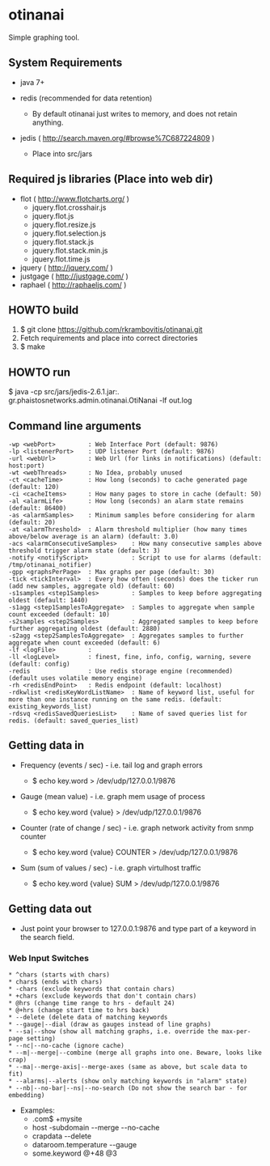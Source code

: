 # otinanai #
Simple graphing tool.

## System Requirements ##
+ java 7+

+ redis (recommended for data retention)
    * By default otinanai just writes to memory, and does not retain anything.

+ jedis ( http://search.maven.org/#browse%7C687224809 )
    * Place into src/jars

## Required js libraries (Place into web dir) ##
+ flot ( http://www.flotcharts.org/ )
    * jquery.flot.crosshair.js
    * jquery.flot.js
    * jquery.flot.resize.js
    * jquery.flot.selection.js
    * jquery.flot.stack.js
    * jquery.flot.stack.min.js
    * jquery.flot.time.js
+ jquery ( http://jquery.com/ )
+ justgage ( http://justgage.com/ )
+ raphael ( http://raphaeljs.com/ )

## HOWTO build ##
1. $ git clone https://github.com/rkrambovitis/otinanai.git
2. Fetch requirements and place into correct directories
3. $ make

## HOWTO run ##
$ java -cp src/jars/jedis-2.6.1.jar:. gr.phaistosnetworks.admin.otinanai.OtiNanai -lf out.log

## Command line arguments ##
	-wp <webPort>         : Web Interface Port (default: 9876)
	-lp <listenerPort>    : UDP listener Port (default: 9876)
	-url <webUrl>         : Web Url (for links in notifications) (default: host:port)
	-wt <webThreads>      : No Idea, probably unused
	-ct <cacheTime>       : How long (seconds) to cache generated page (default: 120)
	-ci <cacheItems>      : How many pages to store in cache (default: 50)
	-al <alarmLife>       : How long (seconds) an alarm state remains (default: 86400)
	-as <alarmSamples>    : Minimum samples before considering for alarm (default: 20)
	-at <alarmThreshold>  : Alarm threshold multiplier (how many times above/below average is an alarm) (default: 3.0)
	-acs <alarmConsecutiveSamples>    : How many consecutive samples above threshold trigger alarm state (default: 3)
	-notify <notifyScript>            : Script to use for alarms (default: /tmp/otinanai_notifier)
	-gpp <graphsPerPage>  : Max graphs per page (default: 30)
	-tick <tickInterval>  : Every how often (seconds) does the ticker run (add new samples, aggregate old) (default: 60)
	-s1samples <step1Samples>         : Samples to keep before aggregating oldest (default: 1440)
	-s1agg <step1SamplesToAggregate>  : Samples to aggregate when sample count exceeded (default: 10)
	-s2samples <step2Samples>         : Aggregated samples to keep before further aggregating oldest (default: 2880)
	-s2agg <step2SamplesToAggregate>  : Aggregates samples to further aggregate when count exceeded (default: 6)
	-lf <logFile>         : 
	-ll <logLevel>        : finest, fine, info, config, warning, severe (default: config)
	-redis                : Use redis storage engine (recommended) (default uses volatile memory engine)
	-rh <redisEndPoint>   : Redis endpoint (default: localhost)
	-rdkwlist <redisKeyWordListName>  : Name of keyword list, useful for more than one instance running on the same redis. (default: existing_keywords_list)
	-rdsvq <redisSavedQueriesList>    : Name of saved queries list for redis. (default: saved_queries_list)

## Getting data in ##
+ Frequency (events / sec) - i.e. tail log and graph errors
    * $ echo key.word > /dev/udp/127.0.0.1/9876

+ Gauge (mean value) - i.e. graph mem usage of process
    * $ echo key.word {value} > /dev/udp/127.0.0.1/9876

+ Counter (rate of change / sec) - i.e. graph network activity from snmp counter
    * $ echo key.word {value} COUNTER > /dev/udp/127.0.0.1/9876

+ Sum (sum of values / sec) - i.e. graph virtulhost traffic
    * $ echo key.word {value} SUM > /dev/udp/127.0.0.1/9876

## Getting data out ##
+ Just point your browser to 127.0.0.1:9876 and type part of a keyword in the search field.

### Web Input Switches ###
    * ^chars (starts with chars)
    * chars$ (ends with chars)
    * -chars (exclude keywords that contain chars)
    * +chars (exclude keywords that don't contain chars)
    * @hrs (change time range to hrs - default 24)
    * @+hrs (change start time to hrs back)
    * --delete (delete data of matching keywords
    * --gauge|--dial (draw as gauges instead of line graphs)
    * --sa|--show (show all matching graphs, i.e. override the max-per-page setting)
    * --nc|--no-cache (ignore cache)
    * --m|--merge|--combine (merge all graphs into one. Beware, looks like crap)
    * --ma|--merge-axis|--merge-axes (same as above, but scale data to fit)
    * --alarms|--alerts (show only matching keywords in "alarm" state)
    * --nb|--no-bar|--ns|--no-search (Do not show the search bar - for embedding)

* Examples:
    * .com$ +mysite 
    * host -subdomain --merge --no-cache
    * crapdata --delete
    * dataroom.temperature --gauge
    * some.keyword @+48 @3
